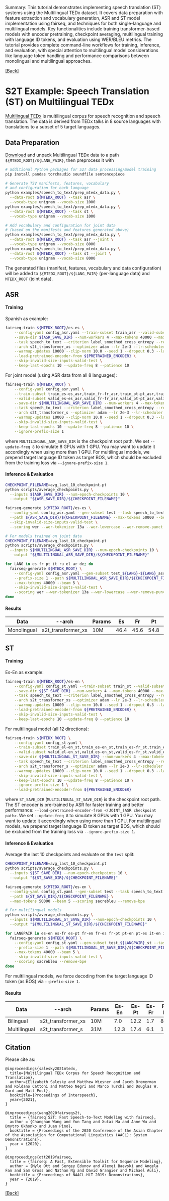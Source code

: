 Summary: This tutorial demonstrates implementing speech translation (ST) systems using the Multilingual TEDx dataset. It covers data preparation with feature extraction and vocabulary generation, ASR and ST model implementation using fairseq, and techniques for both single-language and multilingual models. Key functionalities include training transformer-based models with encoder pretraining, checkpoint averaging, multilingual training with language ID tokens, and evaluation using WER/BLEU metrics. The tutorial provides complete command-line workflows for training, inference, and evaluation, with special attention to multilingual model considerations like language token handling and performance comparisons between monolingual and multilingual approaches.

[[Back]](..)

# S2T Example: Speech Translation (ST) on Multilingual TEDx

[Multilingual TEDx](https://arxiv.org/abs/2102.01757) is multilingual corpus for speech recognition and
speech translation. The data is derived from TEDx talks in 8 source languages
with translations to a subset of 5 target languages.

## Data Preparation
[Download](http://openslr.org/100/) and unpack Multilingual TEDx data to a path
`${MTEDX_ROOT}/${LANG_PAIR}`, then preprocess it with
```bash
# additional Python packages for S2T data processing/model training
pip install pandas torchaudio soundfile sentencepiece

# Generate TSV manifests, features, vocabulary
# and configuration for each language
python examples/speech_to_text/prep_mtedx_data.py \
  --data-root ${MTEDX_ROOT} --task asr \
  --vocab-type unigram --vocab-size 1000
python examples/speech_to_text/prep_mtedx_data.py \
  --data-root ${MTEDX_ROOT} --task st \
  --vocab-type unigram --vocab-size 1000

# Add vocabulary and configuration for joint data
# (based on the manifests and features generated above)
python examples/speech_to_text/prep_mtedx_data.py \
  --data-root ${MTEDX_ROOT} --task asr --joint \
  --vocab-type unigram --vocab-size 8000
python examples/speech_to_text/prep_mtedx_data.py \
  --data-root ${MTEDX_ROOT} --task st --joint \
  --vocab-type unigram --vocab-size 8000
```
The generated files (manifest, features, vocabulary and data configuration) will be added to
`${MTEDX_ROOT}/${LANG_PAIR}` (per-language data) and `MTEDX_ROOT` (joint data).


## ASR
#### Training
Spanish as example:
```bash
fairseq-train ${MTEDX_ROOT}/es-es \
    --config-yaml config_asr.yaml --train-subset train_asr --valid-subset valid_asr \
    --save-dir ${ASR_SAVE_DIR} --num-workers 4 --max-tokens 40000 --max-epoch 200 \
    --task speech_to_text --criterion label_smoothed_cross_entropy --report-accuracy \
    --arch s2t_transformer_xs --optimizer adam --lr 2e-3 --lr-scheduler inverse_sqrt \
    --warmup-updates 10000 --clip-norm 10.0 --seed 1 --dropout 0.3 --label-smoothing 0.1 \
    --load-pretrained-encoder-from ${PRETRAINED_ENCODER} \
    --skip-invalid-size-inputs-valid-test \
    --keep-last-epochs 10 --update-freq 8 --patience 10
```
For joint model (using ASR data from all 8 languages):
```bash
fairseq-train ${MTEDX_ROOT} \
    --config-yaml config_asr.yaml \
    --train-subset train_es-es_asr,train_fr-fr_asr,train_pt-pt_asr,train_it-it_asr,train_ru-ru_asr,train_el-el_asr,train_ar-ar_asr,train_de-de_asr \
    --valid-subset valid_es-es_asr,valid_fr-fr_asr,valid_pt-pt_asr,valid_it-it_asr,valid_ru-ru_asr,valid_el-el_asr,valid_ar-ar_asr,valid_de-de_asr \
    --save-dir ${MULTILINGUAL_ASR_SAVE_DIR} --num-workers 4 --max-tokens 40000 --max-epoch 200 \
    --task speech_to_text --criterion label_smoothed_cross_entropy --report-accuracy \
    --arch s2t_transformer_s --optimizer adam --lr 2e-3 --lr-scheduler inverse_sqrt \
    --warmup-updates 10000 --clip-norm 10.0 --seed 1 --dropout 0.3 --label-smoothing 0.1 \
    --skip-invalid-size-inputs-valid-test \
    --keep-last-epochs 10 --update-freq 8 --patience 10 \
    --ignore-prefix-size 1
```
where `MULTILINGUAL_ASR_SAVE_DIR` is the checkpoint root path. We set `--update-freq 8` to simulate 8 GPUs
with 1 GPU. You may want to update it accordingly when using more than 1 GPU.
For multilingual models, we prepend target language ID token as target BOS, which should be excluded from
the training loss via `--ignore-prefix-size 1`.

#### Inference & Evaluation
```bash
CHECKPOINT_FILENAME=avg_last_10_checkpoint.pt
python scripts/average_checkpoints.py \
  --inputs ${ASR_SAVE_DIR} --num-epoch-checkpoints 10 \
  --output "${ASR_SAVE_DIR}/${CHECKPOINT_FILENAME}"

fairseq-generate ${MTEDX_ROOT}/es-es \
  --config-yaml config_asr.yaml --gen-subset test --task speech_to_text \
  --path ${ASR_SAVE_DIR}/${CHECKPOINT_FILENAME} --max-tokens 50000 --beam 5 \
  --skip-invalid-size-inputs-valid-test \
  --scoring wer --wer-tokenizer 13a --wer-lowercase --wer-remove-punct --remove-bpe

# For models trained on joint data
CHECKPOINT_FILENAME=avg_last_10_checkpoint.pt
python scripts/average_checkpoints.py \
  --inputs ${MULTILINGUAL_ASR_SAVE_DIR} --num-epoch-checkpoints 10 \
  --output "${MULTILINGUAL_ASR_SAVE_DIR}/${CHECKPOINT_FILENAME}"

for LANG in es fr pt it ru el ar de; do
  fairseq-generate ${MTEDX_ROOT} \
    --config-yaml config_asr.yaml --gen-subset test_${LANG}-${LANG}_asr --task speech_to_text \
    --prefix-size 1 --path ${MULTILINGUAL_ASR_SAVE_DIR}/${CHECKPOINT_FILENAME} \
    --max-tokens 40000 --beam 5 \
    --skip-invalid-size-inputs-valid-test \
    --scoring wer --wer-tokenizer 13a --wer-lowercase --wer-remove-punct --remove-bpe
done
```
#### Results
| Data         | --arch             | Params |  Es  |  Fr  |  Pt  |  It  |  Ru  |   El  |   Ar  |   De  |
|--------------|--------------------|--------|------|------|------|------|------|-------|-------|-------|
| Monolingual  | s2t_transformer_xs |    10M | 46.4 | 45.6 | 54.8 | 48.0 | 74.7 | 109.5 | 104.4 | 111.1 |


## ST
#### Training
Es-En as example:
```bash
fairseq-train ${MTEDX_ROOT}/es-en \
    --config-yaml config_st.yaml --train-subset train_st --valid-subset valid_st \
    --save-dir ${ST_SAVE_DIR} --num-workers 4 --max-tokens 40000 --max-epoch 200 \
    --task speech_to_text --criterion label_smoothed_cross_entropy --report-accuracy \
    --arch s2t_transformer_xs --optimizer adam --lr 2e-3 --lr-scheduler inverse_sqrt \
    --warmup-updates 10000 --clip-norm 10.0 --seed 1 --dropout 0.3 --label-smoothing 0.1 \
    --load-pretrained-encoder-from ${PRETRAINED_ENCODER} \
    --skip-invalid-size-inputs-valid-test \
    --keep-last-epochs 10 --update-freq 8 --patience 10
```
For multilingual model (all 12 directions):
```bash
fairseq-train ${MTEDX_ROOT} \
    --config-yaml config_st.yaml \
    --train-subset train_el-en_st,train_es-en_st,train_es-fr_st,train_es-it_st,train_es-pt_st,train_fr-en_st,train_fr-es_st,train_fr-pt_st,train_it-en_st,train_it-es_st,train_pt-en_st,train_pt-es_st,train_ru-en_st \
    --valid-subset valid_el-en_st,valid_es-en_st,valid_es-fr_st,valid_es-it_st,valid_es-pt_st,valid_fr-en_st,valid_fr-es_st,valid_fr-pt_st,valid_it-en_st,valid_it-es_st,valid_pt-en_st,valid_pt-es_st,valid_ru-en_st \
    --save-dir ${MULTILINGUAL_ST_SAVE_DIR} --num-workers 4 --max-tokens 40000 --max-epoch 200 \
    --task speech_to_text --criterion label_smoothed_cross_entropy --report-accuracy \
    --arch s2t_transformer_s --optimizer adam --lr 2e-3 --lr-scheduler inverse_sqrt \
    --warmup-updates 10000 --clip-norm 10.0 --seed 1 --dropout 0.3 --label-smoothing 0.1 \
    --skip-invalid-size-inputs-valid-test \
    --keep-last-epochs 10 --update-freq 8 --patience 10 \
    --ignore-prefix-size 1 \
    --load-pretrained-encoder-from ${PRETRAINED_ENCODER}
```
where `ST_SAVE_DIR` (`MULTILINGUAL_ST_SAVE_DIR`) is the checkpoint root path. The ST encoder is pre-trained by ASR
for faster training and better performance: `--load-pretrained-encoder-from <(JOINT_)ASR checkpoint path>`. We set
`--update-freq 8` to simulate 8 GPUs with 1 GPU. You may want to update it accordingly when using more than 1 GPU.
For multilingual models, we prepend target language ID token as target BOS, which should be excluded from
the training loss via `--ignore-prefix-size 1`.

#### Inference & Evaluation
Average the last 10 checkpoints and evaluate on the `test` split:
```bash
CHECKPOINT_FILENAME=avg_last_10_checkpoint.pt
python scripts/average_checkpoints.py \
  --inputs ${ST_SAVE_DIR} --num-epoch-checkpoints 10 \
  --output "${ST_SAVE_DIR}/${CHECKPOINT_FILENAME}"

fairseq-generate ${MTEDX_ROOT}/es-en \
  --config-yaml config_st.yaml --gen-subset test --task speech_to_text \
  --path ${ST_SAVE_DIR}/${CHECKPOINT_FILENAME} \
  --max-tokens 50000 --beam 5 --scoring sacrebleu --remove-bpe

# For multilingual models
python scripts/average_checkpoints.py \
  --inputs ${MULTILINGUAL_ST_SAVE_DIR} --num-epoch-checkpoints 10 \
  --output "${MULTILINGUAL_ST_SAVE_DIR}/${CHECKPOINT_FILENAME}"

for LANGPAIR in es-en es-fr es-pt fr-en fr-es fr-pt pt-en pt-es it-en it-es ru-en el-en; do
  fairseq-generate ${MTEDX_ROOT} \
    --config-yaml config_st.yaml --gen-subset test_${LANGPAIR}_st --task speech_to_text \
    --prefix-size 1 --path ${MULTILINGUAL_ST_SAVE_DIR}/${CHECKPOINT_FILENAME} \
    --max-tokens 40000 --beam 5 \
    --skip-invalid-size-inputs-valid-test \
    --scoring sacrebleu --remove-bpe
done
```
For multilingual models, we force decoding from the target language ID token (as BOS) via `--prefix-size 1`.

#### Results
| Data         | --arch          | Params | Es-En | Es-Pt | Es-Fr | Fr-En | Fr-Es | Fr-Pt | Pt-En | Pt-Es | It-En | It-Es | Ru-En | El-En |
|--------------|--------------------|-----|-------|-------|-------|-------|-------|-------|-------|-------|-------|-------|-------|-------|
| Bilingual    | s2t_transformer_xs | 10M |  7.0  |  12.2 |  1.7  |  8.9  |  10.6 |  7.9  |  8.1  |  8.7  |   6.4 |  1.0  |  0.7  |  0.6  |
| Multilingual | s2t_transformer_s  | 31M |  12.3 |  17.4 |   6.1 |  12.0 |  13.6 |  13.2 |  12.0 |  13.7 |  10.7 |  13.1 |  0.6  |  0.8  |


## Citation
Please cite as:
```
@inproceedings{salesky2021mtedx,
  title={Multilingual TEDx Corpus for Speech Recognition and Translation},
  author={Elizabeth Salesky and Matthew Wiesner and Jacob Bremerman and Roldano Cattoni and Matteo Negri and Marco Turchi and Douglas W. Oard and Matt Post},
  booktitle={Proceedings of Interspeech},
  year={2021},
}

@inproceedings{wang2020fairseqs2t,
  title = {fairseq S2T: Fast Speech-to-Text Modeling with fairseq},
  author = {Changhan Wang and Yun Tang and Xutai Ma and Anne Wu and Dmytro Okhonko and Juan Pino},
  booktitle = {Proceedings of the 2020 Conference of the Asian Chapter of the Association for Computational Linguistics (AACL): System Demonstrations},
  year = {2020},
}

@inproceedings{ott2019fairseq,
  title = {fairseq: A Fast, Extensible Toolkit for Sequence Modeling},
  author = {Myle Ott and Sergey Edunov and Alexei Baevski and Angela Fan and Sam Gross and Nathan Ng and David Grangier and Michael Auli},
  booktitle = {Proceedings of NAACL-HLT 2019: Demonstrations},
  year = {2019},
}
```

[[Back]](..)
